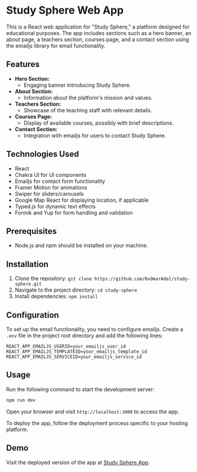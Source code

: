 # Study Sphere Web App

This is a React web application for "Study Sphere," a platform designed for educational purposes. The app includes sections such as a hero banner, an about page, a teachers section, courses page, and a contact section using the emailjs library for email functionality.

## Features

- **Hero Section:**
  - Engaging banner introducing Study Sphere.
- **About Section:**
  - Information about the platform's mission and values.
- **Teachers Section:**
  - Showcase of the teaching staff with relevant details.
- **Courses Page:**
  - Display of available courses, possibly with brief descriptions.
- **Contact Section:**
  - Integration with emailjs for users to contact Study Sphere.

## Technologies Used

- React
- Chakra UI for UI components
- Emailjs for contact form functionality
- Framer Motion for animations
- Swiper for sliders/carousels
- Google Map React for displaying location, if applicable
- Typed.js for dynamic text effects
- Formik and Yup for form handling and validation

## Prerequisites

- Node.js and npm should be installed on your machine.

## Installation

1. Clone the repository: `git clone https://github.com/0xOmarAdel/study-sphere.git`
2. Navigate to the project directory: `cd study-sphere`
3. Install dependencies: `npm install`

## Configuration

To set up the email functionality, you need to configure emailjs. Create a `.env` file in the project root directory and add the following lines:
```dotenv
REACT_APP_EMAILJS_USERID=your_emailjs_user_id
REACT_APP_EMAILJS_TEMPLATEID=your_emailjs_template_id
REACT_APP_EMAILJS_SERVICEID=your_emailjs_service_id
```

## Usage

Run the following command to start the development server:
```bash
npm run dev
```
Open your browser and visit `http://localhost:3000` to access the app.

To deploy the app, follow the deployment process specific to your hosting platform.

## Demo

Visit the deployed version of the app at [Study Sphere App](https://study-sphere-app.netlify.app).